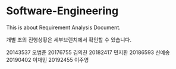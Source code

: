 # Software-Engineering


This is about Requirement Analysis Document.


개별 조의 진행상황은 세부브랜치에서 확인할 수 있습니다.


20143537 오범준
20176755 김의찬
20182417 민지환
20186593 신예송
20190402 이재민
20192455 이주영

